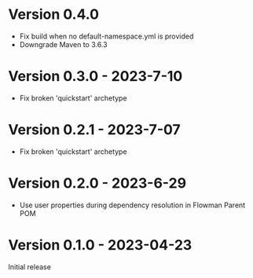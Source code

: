 # Version 0.4.0

* Fix build when no default-namespace.yml is provided
* Downgrade Maven to 3.6.3
 

# Version 0.3.0 - 2023-7-10

* Fix broken 'quickstart' archetype


# Version 0.2.1 - 2023-7-07

* Fix broken 'quickstart' archetype


# Version 0.2.0 - 2023-6-29

* Use user properties during dependency resolution in Flowman Parent POM 


# Version 0.1.0 - 2023-04-23

Initial release
